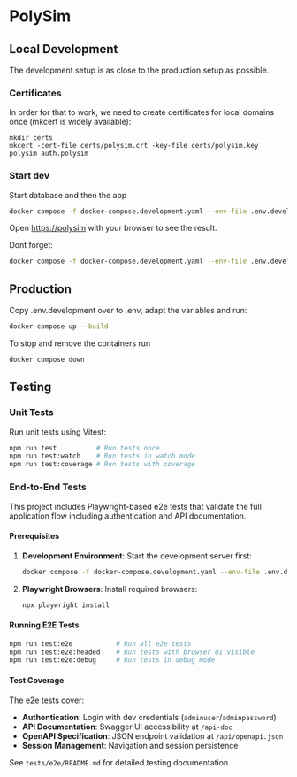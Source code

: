 # PolySim

## Local Development

The development setup is as close to the production setup as possible.

### Certificates

In order for that to work, we need to create certificates for local domains once (mkcert is widely available):

```
mkdir certs
mkcert -cert-file certs/polysim.crt -key-file certs/polysim.key polysim auth.polysim
```

### Start dev

Start database and then the app

```sh
docker compose -f docker-compose.development.yaml --env-file .env.development up --build
```

Open [https://polysim](https://polysim) with your browser to see the result.

Dont forget:

```sh
docker compose -f docker-compose.development.yaml --env-file .env.development --volumes down
```

## Production

Copy .env.development over to .env, adapt the variables and run:

```sh
docker compose up --build
```

To stop and remove the containers run

```sh
docker compose down
```

## Testing

### Unit Tests

Run unit tests using Vitest:

```bash
npm run test          # Run tests once
npm run test:watch    # Run tests in watch mode
npm run test:coverage # Run tests with coverage
```

### End-to-End Tests

This project includes Playwright-based e2e tests that validate the full application flow including authentication and API documentation.

#### Prerequisites

1. **Development Environment**: Start the development server first:

    ```bash
    docker compose -f docker-compose.development.yaml --env-file .env.development up --build
    ```

2. **Playwright Browsers**: Install required browsers:
    ```bash
    npx playwright install
    ```

#### Running E2E Tests

```bash
npm run test:e2e           # Run all e2e tests
npm run test:e2e:headed    # Run tests with browser UI visible
npm run test:e2e:debug     # Run tests in debug mode
```

#### Test Coverage

The e2e tests cover:

- **Authentication**: Login with dev credentials (`adminuser`/`adminpassword`)
- **API Documentation**: Swagger UI accessibility at `/api-doc`
- **OpenAPI Specification**: JSON endpoint validation at `/api/openapi.json`
- **Session Management**: Navigation and session persistence

See `tests/e2e/README.md` for detailed testing documentation.
